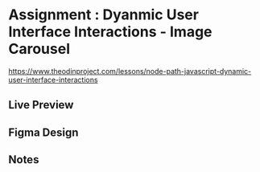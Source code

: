 # Assignment : Dyanmic User Interface Interactions - Image Carousel

https://www.theodinproject.com/lessons/node-path-javascript-dynamic-user-interface-interactions

## Live Preview

## Figma Design

## Notes
